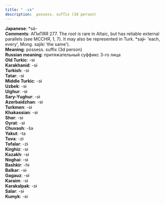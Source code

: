 ```yaml
---
title: " -sɨ"
description:  possess. suffix (3d person)
---
```


<strong>Japanese</strong>:  *sǝ́-<br>
<strong>Comments</strong>:  АПиПЯЯ 277. The root is rare in Altaic, but has reliable external parallels (see МССНЯ, 1, 7). It may also be represented in Turk. *sajɨ- 'each, every', Mong. sajiki 'the same').<br>
<strong>Meaning</strong>:  possess. suffix (3d person)<br>
<strong>Russian meaning</strong>:  притяжательный суффикс 3-го лица<br>
<strong>Old Turkic</strong>:  -sɨ<br>
<strong>Karakhanid</strong>:  -sɨ<br>
<strong>Turkish</strong>:  -sɨ<br>
<strong>Tatar</strong>:  -sɨ<br>
<strong>Middle Turkic</strong>:  -sɨ<br>
<strong>Uzbek</strong>:  -sɨ<br>
<strong>Uighur</strong>:  -sɨ<br>
<strong>Sary-Yughur</strong>:  -sɨ<br>
<strong>Azerbaidzhan</strong>:  -sɨ<br>
<strong>Turkmen</strong>:  -sɨ<br>
<strong>Khakassian</strong>:  -sɨ<br>
<strong>Shor</strong>:  -sɨ<br>
<strong>Oyrat</strong>:  -sɨ<br>
<strong>Chuvash</strong>:  -šǝ<br>
<strong>Yakut</strong>:  -ta<br>
<strong>Tuva</strong>:  -zɨ<br>
<strong>Tofalar</strong>:  -zɨ<br>
<strong>Kirghiz</strong>:  -sɨ<br>
<strong>Kazakh</strong>:  -sɨ<br>
<strong>Noghai</strong>:  -sɨ<br>
<strong>Bashkir</strong>:  -hɨ<br>
<strong>Balkar</strong>:  -sɨ<br>
<strong>Gagauz</strong>:  -sɨ<br>
<strong>Karaim</strong>:  -sɨ<br>
<strong>Karakalpak</strong>:  -sɨ<br>
<strong>Salar</strong>:  -sɨ<br>
<strong>Kumyk</strong>:  -sɨ<br>



